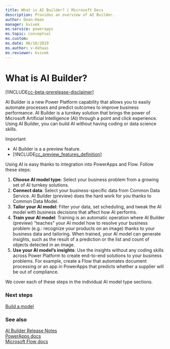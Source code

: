 ```yaml
---
title: What is AI Builder? | Microsoft Docs
description: Provides an overview of AI Builder.
author: Dean-Haas
manager: kvivek
ms.service: powerapps
ms.topic: conceptual
ms.custom: 
ms.date: 06/10/2019
ms.author: v-dehaas
ms.reviewer: kvivek
---
```


# What is AI Builder?

[!INCLUDE[cc-beta-prerelease-disclaimer](./includes/cc-beta-prerelease-disclaimer.md)]

AI Builder is a new Power Platform capability that allows you to easily automate processes and predict outcomes to improve business performance. AI Builder is a turnkey solution that brings the power of Microsoft Artificial Intelligence (AI) through a point and click experience. Using AI Builder, you can build AI without having coding or data science skills. 

> [!IMPORTANT]
> - AI Builder is a a preview feature.
> - [!INCLUDE[cc_preview_features_definition](./includes/cc-preview-features-definition.md)] 

Using AI is easy thanks to integration into PowerApps and Flow. Follow these steps: 
1. **Choose AI model type**: Select your business problem from a growing set of AI turnkey solutions. 
1. **Connect data**: Select your business-specific data from Common Data Service. AI Builder (preview) does the hard work for you thanks to Common Data Model. 
1. **Tailor your AI model**: Filter your data, set scheduling, and tweak the AI model with business decisions that affect how AI performs. 
1. **Train your AI model**: Training is an automatic operation where AI Builder (preview) “teaches” your AI model how to resolve your business problem (e.g.: recognize your products on an image) thanks to your business data and tailoring. When trained, your AI model can generate insights, such as the result of a prediction or the list and count of objects detected in an image. 
1. **Use your AI model’s insights**: Use the insights without any coding skills across Power Platform to create end-to-end solutions to your business problems.  For example, create a Flow that automates document processing or an app in PowerApps that predicts whether a supplier will be out of compliance. 

We  cover each of these steps in the individual AI model type sections.


### Next steps
[Build a model]() 

### See also
[AI Builder Release Notes](/power-platform-release-notes/october19/ai-builder)<br/>
[PowerApps docs](https://docs.microsoft.com/powerapps/)<br/>
[Microsoft Flow docs](https://docs.microsoft.com/flow/getting-started)